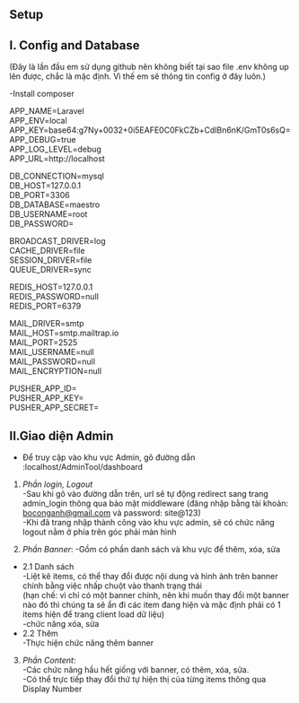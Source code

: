 ## Setup 
## I. Config and Database
(Đây là lần đầu em sử dụng github nên không biết tại sao file .env không up lên được, chắc là mặc định. Vì thế em sẽ thông tin config ở đây luôn.)<br/>

-Install composer<br/>

APP_NAME=Laravel<br/>
APP_ENV=local<br/>
APP_KEY=base64:g7Ny+0032+0i5EAFE0C0FkCZb+CdlBn6nK/GmT0s6sQ=<br/>
APP_DEBUG=true<br/>
APP_LOG_LEVEL=debug<br/>
APP_URL=http://localhost<br/>

DB_CONNECTION=mysql<br/>
DB_HOST=127.0.0.1<br/>
DB_PORT=3306<br/>
DB_DATABASE=maestro<br/>
DB_USERNAME=root<br/>
DB_PASSWORD=<br/>

BROADCAST_DRIVER=log<br/>
CACHE_DRIVER=file<br/>
SESSION_DRIVER=file<br/>
QUEUE_DRIVER=sync<br/>

REDIS_HOST=127.0.0.1<br/>
REDIS_PASSWORD=null<br/>
REDIS_PORT=6379<br/>

MAIL_DRIVER=smtp<br/>
MAIL_HOST=smtp.mailtrap.io<br/>
MAIL_PORT=2525<br/>
MAIL_USERNAME=null<br/>
MAIL_PASSWORD=null<br/>
MAIL_ENCRYPTION=null<br/>

PUSHER_APP_ID=<br/>
PUSHER_APP_KEY=<br/>
PUSHER_APP_SECRET=<br/>

## II.Giao diện Admin 
* Để truy cập vào khu vực Admin, gõ đường dẫn :localhost/AdminTool/dashboard 
1. *Phần login, Logout* <br/>
-Sau khi gõ vào đường dẫn trên, url sẽ tự động redirect sang trang admin_login thông qua bảo mật middleware (đăng nhập bằng tài khoản: boconganh@gmail.com và password: site@123)<br/>
-Khi đã trang nhập thành công vào khu vực admin, sẽ có chức năng logout nằm ở phía trên góc phải màn hình

2. *Phần Banner*:
-Gồm có phần danh sách và khu vực để thêm, xóa, sửa
<ul>
  <li>2.1 Danh sách</li>
  -Liệt kê items, có thể thay đổi được nội dung và hình ảnh trên banner chính bằng việc nhấp chuột vào thanh trạng thái <br/>
  (hạn chế: vì chỉ có một banner chính, nên khi muốn thay đổi một banner nào đó thì chúng ta sẽ ẩn đi các item đang hiện và mặc định phải có 1 items hiện để trang client load dữ liệu)<br/>
  -chức năng xóa, sửa
  
  <li>2.2 Thêm</li>
  -Thực hiện chức năng thêm banner
</ul>

3. *Phần Content*:<br/>
-Các chức năng hầu hết giống với banner, có thêm, xóa, sửa. <br/>
-Có thể trực tiếp thay đổi thứ tự hiện thị của từng items thông qua Display Number

